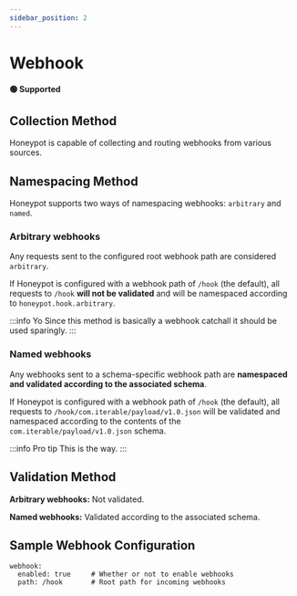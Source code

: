 ```yaml
---
sidebar_position: 2
---
```



# Webhook

**🟢 Supported**


## Collection Method

Honeypot is capable of collecting and routing webhooks from various sources.

## Namespacing Method

Honeypot supports two ways of namespacing webhooks: `arbitrary` and `named`.

### Arbitrary webhooks

Any requests sent to the configured root webhook path are considered `arbitrary`.

If Honeypot is configured with a webhook path of `/hook` (the default), all requests to `/hook` **will not be validated** and will be namespaced according to `honeypot.hook.arbitrary`.

:::info Yo
Since this method is basically a webhook catchall it should be used sparingly.
:::

### Named webhooks

Any webhooks sent to a schema-specific webhook path are **namespaced and validated according to the associated schema**.

If Honeypot is configured with a webhook path of `/hook` (the default), all requests to `/hook/com.iterable/payload/v1.0.json` will be validated and namespaced according to the contents of the `com.iterable/payload/v1.0.json` schema.

:::info Pro tip
This is the way.
:::

## Validation Method

**Arbitrary webhooks:** Not validated.

**Named webhooks:** Validated according to the associated schema.


## Sample Webhook Configuration

```
webhook:
  enabled: true     # Whether or not to enable webhooks
  path: /hook       # Root path for incoming webhooks
```
